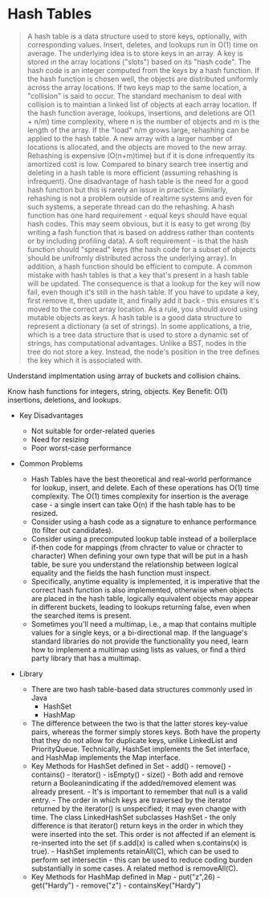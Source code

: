 # Hash Tables #

> A hash table is a data structure used to store keys, optionally, with corresponding values. Insert, deletes, and lookups run in O(1) time on average.
 The underlying idea is to store keys in an array. A key is stored in the array locations ("slots") based on its "hash code". The hash code is an integer 
 computed from the keys by a hash function. If the hash function is chosen well, the objects are distributed uniformly across the array locations. If two
 keys map to the same location, a "collision" is said to occur. The standard mechanism to deal with collision is to maintian a linked list of objects at each 
 array location. If the hash function average, lookups, insertions, and deletions are O(1 + n/m) time complexity, where n is the number of objects and 
 m is the length of the array. If the "load" n/m grows large, rehashing can be applied to the hash table. A new array with a larger number of locations is
 allocated, and the objects are moved to the new array. Rehashing is expensive (O(n+m)time) but if it is done infrequently its amortized cost is low. Compared to
 binary search tree insertig and deleting in a hash table is more efficient (assuming rehashing is infrequent). One disadvantage of hash table is the need for a 
 good hash function but this is rarely an issue in practice. Similarly, rehashing is not a problem outside of realtime systems and even for such systems, a 
 seperate thread can do the rehashing. A hash function has one hard requirement - equal keys should have equal hash codes. This may seem obvious, but it is easy
 to get wrong (by writing a fash function that is based on address rather than contents or by including profiling data). A soft requirement -  is that the hash 
 function should "spread" keys (the hash code for a subset of objects should be unifromly distributed across the underlying array). In addition, a hash function should 
 be efficient to compute. A common mistake with hash tables is that a key that's present in a hash table will be updated. The consequence is that a lookup for the key will
 now fail, even though it's still in the hash table. If you have to update a key, first remove it, then update it, and finally add it back - this ensures it's moved to 
 the correct array location. As a rule, you should avoid using mutable objects as keys. A hash table is a good data structure to represent a dictionary (a set of strings).
 In some applications, a trie, which is a tree data structure that is used to store a dynamic set of strings, has computational advantages. Unlike a BST, nodes in the tree
 do not store a key. Instead, the node's position in the tree defines the key which it is associated with.


Understand implmentation using array of buckets and collision chains. 

Know hash functions for integers, string, objects. 
Key Benefit: O(1) insertions, deletions, and lookups. 

- Key Disadvantages 
   - Not suitable for order-related queries 
   - Need for resizing 
   - Poor worst-case performance 
 
- Common Problems
   - Hash Tables have the best theoretical and real-world performance for lookup, insert, and delete. Each of these operations has O(1) time complexity. The O(1) times complexity
     for insertion is the average case - a single insert can take O(n) if the hash table has to be resized.
   - Consider using a hash code as a signature to enhance performance (to filter out candidates).
   - Consider using a precomputed lookup table instead of a boilerplace if-then code for mappings (from chracter to value or chracter to character)
     When defining your own type that will be put in a hash table, be sure you understand the relationship between logical equality and the fields the hash function must inspect.
   - Specifically, anytime equality is implemented, it is imperative that the correct hash function is also implemented, otherwise when objects are placed in the hash table, logically
     equivalent objects may appear in different buckets, leading to lookups returning false, even when the searched items is present.
   - Sometimes you'll need a multimap, i.e., a map that contains multiple values for a single keys, or a bi-directional map. If the language's standard libraries do not provide the functionality
     you need, learn how to implement a multimap using lists as values, or find a third party library that has a multimap.

- Library
  - There are two hash table-based data structures commonly used in Java
     - HashSet
     - HashMap
  - The difference between the two is that the latter stores key-value pairs, whereas the former simply stores keys. Both have the property that they do not 
    allow for duplicate keys, unlike LinkedList and PriorityQueue. Technically, HashSet implements the Set interface, and HashMap implements the Map interface.
  - Key Methods for HashSet defined in Set
         - add()
         - remove()
         - contains()
         - iterator()
         - isEmpty()
         - size()
         - Both add and remove return a Booleanindicating if the added/removed element was already present. 
         - It's is important to remember that null is a valid entry.
                  - The order in which keys are traversed by the iterator returned by the iterator() is unspecified; it may even change with time. 
                    The class LinkedHashSet subclasses HashSet - the only difference is that iterator() return keys in the order in which they were
                    inserted into the set. This order is not affected if an element is re-inserted into the set (if s.add(x) is called when s.contains(x) is true).
                  - HashSet implements retainAll(C), which can be used to perform set intersectin - this can be used to reduce coding burden substantially in some cases.
                    A related method is removeAll(C).
  - Key Methods for HashMap defined in Map
         - put("z",26)
         - get("Hardy")
         - remove("z")
         - containsKey("Hardy")
         
